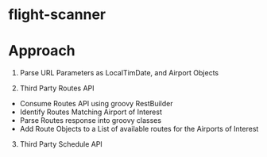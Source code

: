 # flight-scanner


# Approach

1. Parse URL Parameters as LocalTimDate, and Airport Objects

2. Third Party Routes API

* Consume Routes API using groovy RestBuilder
* Identify Routes Matching Airport of Interest
* Parse Routes response into groovy classes
* Add Route Objects to a List of available routes for the Airports of Interest


3. Third Party Schedule API

